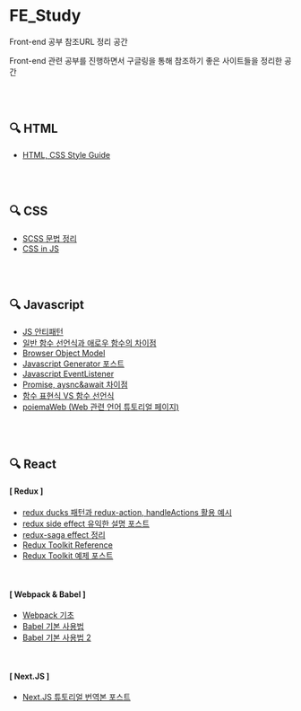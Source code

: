 # **FE_Study**
Front-end 공부 참조URL 정리 공간

Front-end 관련 공부를 진행하면서 구글링을 통해 참조하기 좋은 사이트들을 정리한 공간

<br/>

<br/>

## 🔍 HTML

- [HTML, CSS Style Guide](https://ui.toast.com/fe-guide/ko_HTMLCSS#html-%EB%AC%B8%EC%84%9C-%ED%98%95%EC%8B%9D%EC%9D%84-%EB%AA%85%ED%99%95%ED%95%98%EA%B2%8C-%EC%A7%80%EC%A0%95%ED%95%9C%EB%8B%A4)

<br/>

<br/>

## 🔍 CSS

- [SCSS 문법 정리](https://soooprmx.com/scsssass-%EB%AC%B8%EB%B2%95-%EC%A0%95%EB%A6%AC/)
- [CSS in JS](https://d0gf00t.tistory.com/22)

<br/>

<br/>

## 🔍 Javascript

- [JS 안티패턴](https://ui.toast.com/fe-guide/ko_ANTI-PATTERN)
- [일반 함수 선언식과 애로우 함수의 차이점](https://ponyozzang.tistory.com/452)
- [Browser Object Model](https://gangzzang.tistory.com/entry/%EC%9E%90%EB%B0%94%EC%8A%A4%ED%81%AC%EB%A6%BD%ED%8A%B8JavaScript-%EB%B8%8C%EB%9D%BC%EC%9A%B0%EC%A0%80-%EA%B0%9D%EC%B2%B4-%EB%AA%A8%EB%8D%B8Browser-Object-Model)
- [Javascript Generator 포스트](https://armadillo-dev.github.io/javascript/what-is-generator/)
- [Javascript EventListener](https://www.zerocho.com/category/JavaScript/post/57432d2aa48729787807c3fc)
- [Promise, aysnc&await 차이점](https://velog.io/@pilyeooong/Promise%EC%99%80-asyncawait-%EC%B0%A8%EC%9D%B4%EC%A0%90)
- [함수 표현식 VS 함수 선언식](https://joshua1988.github.io/web-development/javascript/function-expressions-vs-declarations/)
- [poiemaWeb (Web 관련 언어 튜토리얼 페이지)](https://poiemaweb.com/)

<br/>

<br/>

## 🔍 React

#### **[ Redux ]**

- [redux ducks 패턴과 redux-action, handleActions 활용 예시](https://velopert.com/3358)
- [redux side effect 유익한 설명 포스트](https://blog.javarouka.me/2019/04/02/redux-saga-1/)
- [redux-saga effect 정리](https://velog.io/@bigbrothershin/Redux-Saga%EC%9D%98-%EC%A0%9C%EB%84%88%EB%A0%88%EC%9D%B4%ED%84%B0-%EC%9D%B4%ED%95%B4%ED%95%98%EA%B8%B0)
- [Redux Toolkit Reference](https://soyoung210.github.io/redux-toolkit/)
- [Redux Toolkit 예제 포스트](https://blog.woolta.com/categories/1/posts/204)

<br/>

#### **[ Webpack & Babel ]**

- [Webpack 기초](https://velog.io/@hih0327/Webpack-%EA%B8%B0%EC%B4%88)
- [Babel 기본 사용법](https://javacpro.tistory.com/77)
- [Babel 기본 사용법 2](https://www.daleseo.com/js-babel/)

<br/>

#### **[ Next.JS ]**

- [Next.JS 튜토리얼 번역본 포스트](https://brunch.co.kr/@hee072794/81)

<br/>

<br/>
